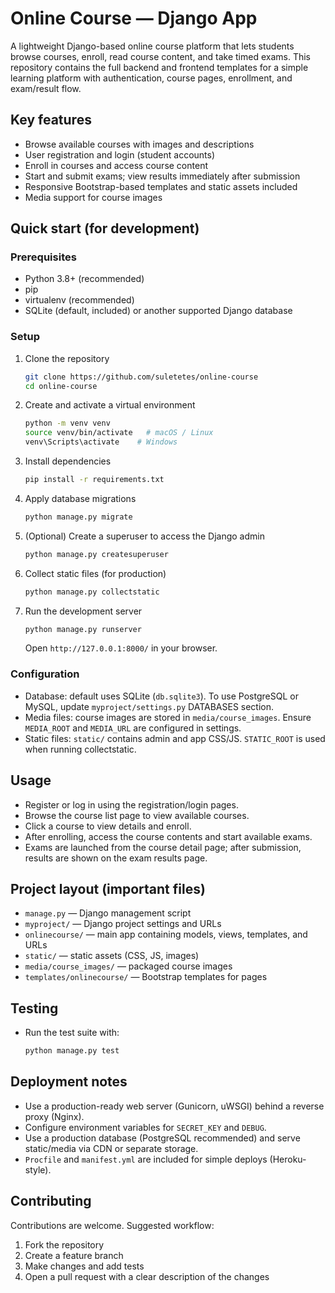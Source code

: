 # Online Course — Django App

A lightweight Django-based online course platform that lets students browse courses, enroll, read course content, and
take timed exams. This repository contains the full backend and frontend templates for a simple learning platform with
authentication, course pages, enrollment, and exam/result flow.

## Key features

- Browse available courses with images and descriptions
- User registration and login (student accounts)
- Enroll in courses and access course content
- Start and submit exams; view results immediately after submission
- Responsive Bootstrap-based templates and static assets included
- Media support for course images

## Quick start (for development)

### Prerequisites

- Python 3.8+ (recommended)
- pip
- virtualenv (recommended)
- SQLite (default, included) or another supported Django database

### Setup

1. Clone the repository

   ```bash
   git clone https://github.com/suletetes/online-course
   cd online-course
   ```

2. Create and activate a virtual environment

   ```bash
   python -m venv venv
   source venv/bin/activate   # macOS / Linux
   venv\Scripts\activate    # Windows
   ```

3. Install dependencies

   ```bash
   pip install -r requirements.txt
   ```

4. Apply database migrations

   ```bash
   python manage.py migrate
   ```

5. (Optional) Create a superuser to access the Django admin

   ```bash
   python manage.py createsuperuser
   ```

6. Collect static files (for production)

   ```bash
   python manage.py collectstatic
   ```

7. Run the development server

   ```bash
   python manage.py runserver
   ```

   Open `http://127.0.0.1:8000/` in your browser.

### Configuration

- Database: default uses SQLite (`db.sqlite3`). To use PostgreSQL or MySQL, update `myproject/settings.py` DATABASES
  section.
- Media files: course images are stored in `media/course_images`. Ensure `MEDIA_ROOT` and `MEDIA_URL` are configured in
  settings.
- Static files: `static/` contains admin and app CSS/JS. `STATIC_ROOT` is used when running collectstatic.

## Usage

- Register or log in using the registration/login pages.
- Browse the course list page to view available courses.
- Click a course to view details and enroll.
- After enrolling, access the course contents and start available exams.
- Exams are launched from the course detail page; after submission, results are shown on the exam results page.

## Project layout (important files)

- `manage.py` — Django management script
- `myproject/` — Django project settings and URLs
- `onlinecourse/` — main app containing models, views, templates, and URLs
- `static/` — static assets (CSS, JS, images)
- `media/course_images/` — packaged course images
- `templates/onlinecourse/` — Bootstrap templates for pages

## Testing

- Run the test suite with:

  ```bash
  python manage.py test
  ```

## Deployment notes

- Use a production-ready web server (Gunicorn, uWSGI) behind a reverse proxy (Nginx).
- Configure environment variables for `SECRET_KEY` and `DEBUG`.
- Use a production database (PostgreSQL recommended) and serve static/media via CDN or separate storage.
- `Procfile` and `manifest.yml` are included for simple deploys (Heroku-style).

## Contributing

Contributions are welcome. Suggested workflow:

1. Fork the repository
2. Create a feature branch
3. Make changes and add tests
4. Open a pull request with a clear description of the changes

